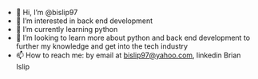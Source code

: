 - 👋 Hi, I’m @bislip97
- 👀 I’m interested in back end development
- 🌱 I’m currently learning python
- 💞️ I’m looking to learn more about python and back end development to further my knowledge and get into the tech industry
- 📫 How to reach me: by email at bislip97@yahoo.com, linkedin Brian Islip

<!---
bislip97/bislip97 is a ✨ special ✨ repository because its `README.md` (this file) appears on your GitHub profile.
You can click the Preview link to take a look at your changes.
--->
